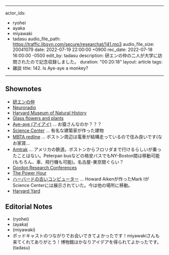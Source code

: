 
---
actor_ids:
  - ryohei
  - ayaka
  - miyawaki
  - tadasu
audio_file_path: https://traffic.libsyn.com/secure/researchat/141.mp3 
audio_file_size: 20041079
date: 2022-07-19 22:00:00 +0900
rec_date: 2022-07-18 16:00:00 -0500
edit_by: tadasu
description: 研エンの仲の二人が大学に訪問されたので記念収録しました。
duration: "00:20:18"
layout: article
tags:
  - 雑談
title: 142. Is Aye-aye a monkey?
---

## Shownotes
- [研エンの仲](https://anchor.fm/ken-en-no-naka)
- [Neuroradio](https://neuroradio.tokyo/)
- [Harvard Museum of Natural History](https://hmnh.harvard.edu/)
- [Glass flowers and plants](https://hmnh.harvard.edu/glass-flowers)
- [Aye-aye (アイアイ)](https://ja.wikipedia.org/wiki/%E3%82%A2%E3%82%A4%E3%82%A2%E3%82%A4) ... お猿さんなのか？？？
- [Science Center](https://scictr.fas.harvard.edu/) ... 有名な建築家が作った建物
- [MBTA redline](https://www.mbta.com/schedules/Red/line) ... ボストン周辺は電車が結構走っているので住み良いです(なお家賃...
- [Amtrak](https://www.amtrak.com/home.html) ... アメリカの鉄道。ボストンからフロリダまで行けるらしいが乗ったことはない。Peterpan busなどの格安バスでもNY-Boston間は移動可能(もちろん、車、飛行機も可能)。名古屋-東京間ぐらい？
- [Gordon Research Conferences](https://www.grc.org/) 
- [The Power Hour](https://www.grc.org/the-power-hour/) 
- [ハーバードの古いコンピューター](http://scihi.org/howard-aiken-harvard-mark-i/) ... Howard Aikenが作ったMark IがScience Centerには展示されていた。今は他の場所に移動。
- [Harvard Yard](https://en.wikipedia.org/wiki/Harvard_Yard)

## Editorial Notes
- (ryohei)
- (ayaka)
- (miyawaki)
- ポッドキャストのつながりでお会いできてよかったです！miyawakiさんも来てくれてありがとう！博物館はかなりアイデアを得られてよかったです。(tadasu)
